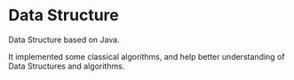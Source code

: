 # Data Structure

Data Structure based on Java.

It implemented some classical algorithms, and help better understanding of Data Structures and algorithms.
